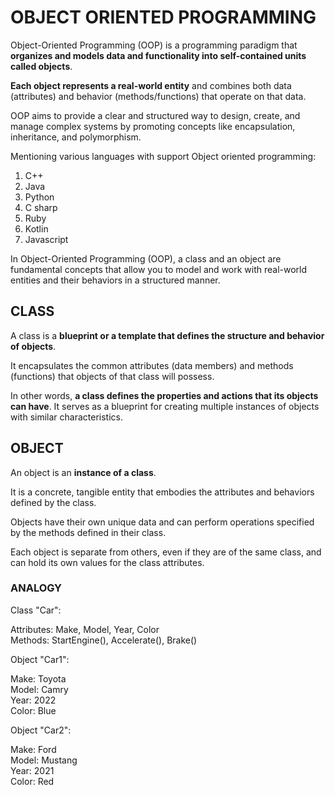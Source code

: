# OBJECT ORIENTED PROGRAMMING
Object-Oriented Programming (OOP) is a programming paradigm that **organizes and models data and functionality into self-contained units called objects**. 

**Each object represents a real-world entity** and combines both data (attributes) and behavior (methods/functions) that operate on that data. 

OOP aims to provide a clear and structured way to design, create, and manage complex systems by promoting concepts like encapsulation, inheritance, and polymorphism.

Mentioning various languages with support Object oriented programming:
1. C++
2. Java
3. Python
4. C sharp
5. Ruby
6. Kotlin
7. Javascript


In Object-Oriented Programming (OOP), a class and an object are fundamental concepts that allow you to model and work with real-world entities and their behaviors in a structured manner.

## CLASS
A class is a **blueprint or a template that defines the structure and behavior of objects**. 

It encapsulates the common attributes (data members) and methods (functions) that objects of that class will possess. 

In other words, **a class defines the properties and actions that its objects can have**. It serves as a blueprint for creating multiple instances of objects with similar characteristics.

## OBJECT
An object is an **instance of a class**. 

It is a concrete, tangible entity that embodies the attributes and behaviors defined by the class. 

Objects have their own unique data and can perform operations specified by the methods defined in their class. 

Each object is separate from others, even if they are of the same class, and can hold its own values for the class attributes.

### ANALOGY
Class "Car":

Attributes: Make, Model, Year, Color<br>
Methods: StartEngine(), Accelerate(), Brake()<br>

Object "Car1":

Make: Toyota<br>
Model: Camry<br>
Year: 2022<br>
Color: Blue<br>

Object "Car2":

Make: Ford<br>
Model: Mustang<br>
Year: 2021<br>
Color: Red<br>
